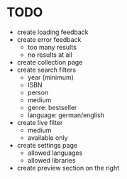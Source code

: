 # TODO
* create loading feedback
* create error feedback
    - too many results
    - no results at all
* create collection page
* create search filters
    - year (minimum)
    - ISBN
    - person
    - medium
    - genre: bestseller
    - language: german/english
* create live filter
    - medium
    - available only
* create settings page
    - allowed languages
    - allowed libraries
* create preview section on the right
